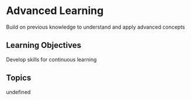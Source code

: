 # Advanced Learning

Build on previous knowledge to understand and apply advanced concepts

## Learning Objectives
Develop skills for continuous learning

## Topics
undefined